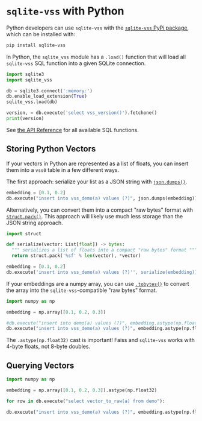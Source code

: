 # `sqlite-vss` with Python

Python developers can use `sqlite-vss` with the [`sqlite-vss` PyPi package](https://pypi.org/project/sqlite-vss/), which can be installed with:

```bash
pip install sqlite-vss
```

In Python, the `sqlite_vss` module has a `.load()` function that will load all `sqlite-vss` SQL function into a given SQLite connection.

```python
import sqlite3
import sqlite_vss

db = sqlite3.connect(':memory:')
db.enable_load_extension(True)
sqlite_vss.load(db)

version, = db.execute('select vss_version()').fetchone()
print(version)
```

See [the API Reference](./api-reference) for all available SQL functions.

## Storing Python Vectors

If your vectors in Python are represented as a list of floats, you can insert them into a `vss0` table in a few different ways.

The first approach: serialize your list as a JSON string with [`json.dumps()`](https://docs.python.org/3/library/json.html#json.dumps).

```python
embedding = [0.1, 0.2]
db.execute("insert into vss_demo(a) values (?)", json.dumps(embedding))
```

Alternatively, you can convert them into a compact "raw bytes" format with [`struct.pack()`](https://docs.python.org/3/library/struct.html#struct.pack). This approach will likely use much less storage than the JSON string approach.

```python
import struct

def serialize(vector: List[float]) -> bytes:
  """ serializes a list of floats into a compact "raw bytes" format """
  return struct.pack('%sf' % len(vector), *vector)

embedding = [0.1, 0.2]
db.execute('insert into vss_demo(a) values (?)'', serialize(embedding))
```

If your embeddings are a numpy array, you can use [`.tobytes()`](https://numpy.org/doc/stable/reference/generated/numpy.ndarray.tobytes.html) to convert the array into the `sqlite-vss`-compatible "raw bytes" format.

```python
import numpy as np

embedding = np.array([0.1, 0.2, 0.3])

#db.execute("insert into demo(a) values (?)", embedding.astype(np.float32).tobytes())
db.execute("insert into vss_demo(a) values (?)", embedding.astype(np.float32).tobytes())
```

The `.astype(np.float32)` cast is important! Faiss and `sqlite-vss` works with 4-byte floats, not 8-byte doubles.

## Querying Vectors

```python
import numpy as np

embedding = np.array([0.1, 0.2, 0.3]).astype(np.float32)

for row in db.execute("select vector_to_raw(a) from demo"):

db.execute("insert into vss_demo(a) values (?)", embedding.astype(np.float32).tobytes())
```
